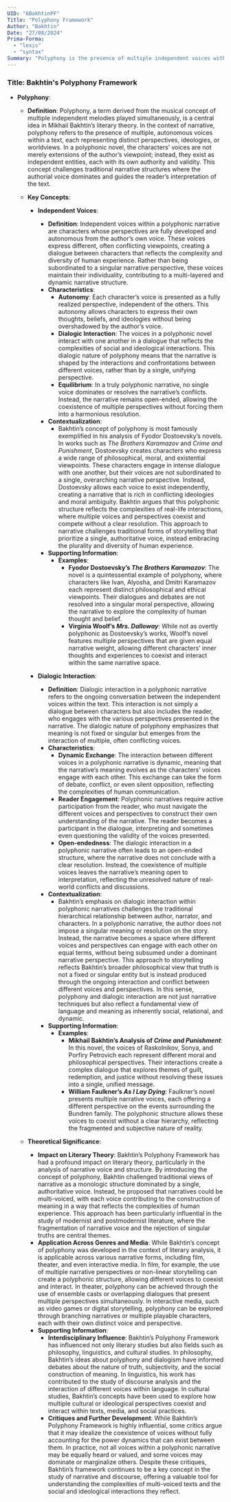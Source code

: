```yaml
---
UID: "6BakhtinPF"
Title: "Polyphony Framework"
Author: "Bakhtin"
Date: "27/08/2024"
Prima-Forma:
  - "lexis"
  - "syntax"
Summary: "Polyphony is the presence of multiple independent voices within the text."
---
```


### Title: **Bakhtin's Polyphony Framework**

- **Polyphony**:
  - **Definition**: Polyphony, a term derived from the musical concept of multiple independent melodies played simultaneously, is a central idea in Mikhail Bakhtin’s literary theory. In the context of narrative, polyphony refers to the presence of multiple, autonomous voices within a text, each representing distinct perspectives, ideologies, or worldviews. In a polyphonic novel, the characters’ voices are not merely extensions of the author’s viewpoint; instead, they exist as independent entities, each with its own authority and validity. This concept challenges traditional narrative structures where the authorial voice dominates and guides the reader’s interpretation of the text.

  - **Key Concepts**:

    - **Independent Voices**:
      - **Definition**: Independent voices within a polyphonic narrative are characters whose perspectives are fully developed and autonomous from the author’s own voice. These voices express different, often conflicting viewpoints, creating a dialogue between characters that reflects the complexity and diversity of human experience. Rather than being subordinated to a singular narrative perspective, these voices maintain their individuality, contributing to a multi-layered and dynamic narrative structure.
      - **Characteristics**:
        - **Autonomy**: Each character’s voice is presented as a fully realized perspective, independent of the others. This autonomy allows characters to express their own thoughts, beliefs, and ideologies without being overshadowed by the author’s voice.
        - **Dialogic Interaction**: The voices in a polyphonic novel interact with one another in a dialogue that reflects the complexities of social and ideological interactions. This dialogic nature of polyphony means that the narrative is shaped by the interactions and confrontations between different voices, rather than by a single, unifying perspective.
        - **Equilibrium**: In a truly polyphonic narrative, no single voice dominates or resolves the narrative’s conflicts. Instead, the narrative remains open-ended, allowing the coexistence of multiple perspectives without forcing them into a harmonious resolution.
      - **Contextualization**:
        - Bakhtin’s concept of polyphony is most famously exemplified in his analysis of Fyodor Dostoevsky’s novels. In works such as *The Brothers Karamazov* and *Crime and Punishment*, Dostoevsky creates characters who express a wide range of philosophical, moral, and existential viewpoints. These characters engage in intense dialogue with one another, but their voices are not subordinated to a single, overarching narrative perspective. Instead, Dostoevsky allows each voice to exist independently, creating a narrative that is rich in conflicting ideologies and moral ambiguity. Bakhtin argues that this polyphonic structure reflects the complexities of real-life interactions, where multiple voices and perspectives coexist and compete without a clear resolution. This approach to narrative challenges traditional forms of storytelling that prioritize a single, authoritative voice, instead embracing the plurality and diversity of human experience.
      - **Supporting Information**:
        - **Examples**:
          - **Fyodor Dostoevsky’s *The Brothers Karamazov***: The novel is a quintessential example of polyphony, where characters like Ivan, Alyosha, and Dmitri Karamazov each represent distinct philosophical and ethical viewpoints. Their dialogues and debates are not resolved into a singular moral perspective, allowing the narrative to explore the complexity of human thought and belief.
          - **Virginia Woolf’s *Mrs. Dalloway***: While not as overtly polyphonic as Dostoevsky’s works, Woolf’s novel features multiple perspectives that are given equal narrative weight, allowing different characters’ inner thoughts and experiences to coexist and interact within the same narrative space.

    - **Dialogic Interaction**:
      - **Definition**: Dialogic interaction in a polyphonic narrative refers to the ongoing conversation between the independent voices within the text. This interaction is not simply a dialogue between characters but also includes the reader, who engages with the various perspectives presented in the narrative. The dialogic nature of polyphony emphasizes that meaning is not fixed or singular but emerges from the interaction of multiple, often conflicting voices.
      - **Characteristics**:
        - **Dynamic Exchange**: The interaction between different voices in a polyphonic narrative is dynamic, meaning that the narrative’s meaning evolves as the characters’ voices engage with each other. This exchange can take the form of debate, conflict, or even silent opposition, reflecting the complexities of human communication.
        - **Reader Engagement**: Polyphonic narratives require active participation from the reader, who must navigate the different voices and perspectives to construct their own understanding of the narrative. The reader becomes a participant in the dialogue, interpreting and sometimes even questioning the validity of the voices presented.
        - **Open-endedness**: The dialogic interaction in a polyphonic narrative often leads to an open-ended structure, where the narrative does not conclude with a clear resolution. Instead, the coexistence of multiple voices leaves the narrative’s meaning open to interpretation, reflecting the unresolved nature of real-world conflicts and discussions.
      - **Contextualization**:
        - Bakhtin’s emphasis on dialogic interaction within polyphonic narratives challenges the traditional hierarchical relationship between author, narrator, and characters. In a polyphonic narrative, the author does not impose a singular meaning or resolution on the story. Instead, the narrative becomes a space where different voices and perspectives can engage with each other on equal terms, without being subsumed under a dominant narrative perspective. This approach to storytelling reflects Bakhtin’s broader philosophical view that truth is not a fixed or singular entity but is instead produced through the ongoing interaction and conflict between different voices and perspectives. In this sense, polyphony and dialogic interaction are not just narrative techniques but also reflect a fundamental view of language and meaning as inherently social, relational, and dynamic.
      - **Supporting Information**:
        - **Examples**:
          - **Mikhail Bakhtin’s Analysis of *Crime and Punishment***: In this novel, the voices of Raskolnikov, Sonya, and Porfiry Petrovich each represent different moral and philosophical perspectives. Their interactions create a complex dialogue that explores themes of guilt, redemption, and justice without resolving these issues into a single, unified message.
          - **William Faulkner’s *As I Lay Dying***: Faulkner’s novel presents multiple narrative voices, each offering a different perspective on the events surrounding the Bundren family. The polyphonic structure allows these voices to coexist without a clear hierarchy, reflecting the fragmented and subjective nature of reality.

  - **Theoretical Significance**:
    - **Impact on Literary Theory**: Bakhtin’s Polyphony Framework has had a profound impact on literary theory, particularly in the analysis of narrative voice and structure. By introducing the concept of polyphony, Bakhtin challenged traditional views of narrative as a monologic structure dominated by a single, authoritative voice. Instead, he proposed that narratives could be multi-voiced, with each voice contributing to the construction of meaning in a way that reflects the complexities of human experience. This approach has been particularly influential in the study of modernist and postmodernist literature, where the fragmentation of narrative voice and the rejection of singular truths are central themes.
    - **Application Across Genres and Media**: While Bakhtin’s concept of polyphony was developed in the context of literary analysis, it is applicable across various narrative forms, including film, theater, and even interactive media. In film, for example, the use of multiple narrative perspectives or non-linear storytelling can create a polyphonic structure, allowing different voices to coexist and interact. In theater, polyphony can be achieved through the use of ensemble casts or overlapping dialogues that present multiple perspectives simultaneously. In interactive media, such as video games or digital storytelling, polyphony can be explored through branching narratives or multiple playable characters, each with their own distinct voice and perspective.
    - **Supporting Information**:
      - **Interdisciplinary Influence**: Bakhtin’s Polyphony Framework has influenced not only literary studies but also fields such as philosophy, linguistics, and cultural studies. In philosophy, Bakhtin’s ideas about polyphony and dialogism have informed debates about the nature of truth, subjectivity, and the social construction of meaning. In linguistics, his work has contributed to the study of discourse analysis and the interaction of different voices within language. In cultural studies, Bakhtin’s concepts have been used to explore how multiple cultural or ideological perspectives coexist and interact within texts, media, and social practices.
      - **Critiques and Further Development**: While Bakhtin’s Polyphony Framework is highly influential, some critics argue that it may idealize the coexistence of voices without fully accounting for the power dynamics that can exist between them. In practice, not all voices within a polyphonic narrative may be equally heard or valued, and some voices may dominate or marginalize others. Despite these critiques, Bakhtin’s framework continues to be a key concept in the study of narrative and discourse, offering a valuable tool for understanding the complexities of multi-voiced texts and the social and ideological interactions they reflect.
